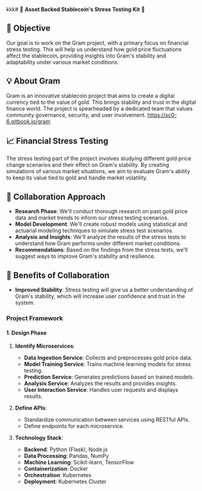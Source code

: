 kkk# 🚀 **Asset Backed Stablecoin's Stress Testing Kit** 🚀

## 🎯 **Objective**

Our goal is to work on the Gram project, with a primary focus on financial stress testing. This will help us understand how gold price fluctuations affect the stablecoin, providing insights into Gram's stability and adaptability under various market conditions.

## 💡 **About Gram**

Gram is an innovative stablecoin project that aims to create a digital currency tied to the value of gold. This brings stability and trust in the digital finance world. The project is spearheaded by a dedicated team that values community governance, security, and user involvement.
https://sc0-6.gitbook.io/gram

## 📈 **Financial Stress Testing**

The stress testing part of the project involves studying different gold price change scenarios and their effect on Gram's stability. By creating simulations of various market situations, we aim to evaluate Gram's ability to keep its value tied to gold and handle market volatility.

## 🤝 **Collaboration Approach**

- **Research Phase**: We'll conduct thorough research on past gold price data and market trends to inform our stress testing scenarios.
- **Model Development**: We'll create robust models using statistical and actuarial modeling techniques to simulate stress test scenarios.
- **Analysis and Insights**: We'll analyze the results of the stress tests to understand how Gram performs under different market conditions.
- **Recommendations**: Based on the findings from the stress tests, we'll suggest ways to improve Gram's stability and resilience.

## 🎁 **Benefits of Collaboration**

- **Improved Stability**: Stress testing will give us a better understanding of Gram's stability, which will increase user confidence and trust in the system.

### Project Framework

#### 1. **Design Phase**

1. **Identify Microservices**:
   - **Data Ingestion Service**: Collects and preprocesses gold price data.
   - **Model Training Service**: Trains machine learning models for stress testing.
   - **Prediction Service**: Generates predictions based on trained models.
   - **Analysis Service**: Analyzes the results and provides insights.
   - **User Interaction Service**: Handles user requests and displays results.

2. **Define APIs**:
   - Standardize communication between services using RESTful APIs.
   - Define endpoints for each microservice.

3. **Technology Stack**:
   - **Backend**: Python (Flask), Node.js
   - **Data Processing**: Pandas, NumPy
   - **Machine Learning**: Scikit-learn, TensorFlow
   - **Containerization**: Docker
   - **Orchestration**: Kubernetes
   - **Deployment**: Kubernetes Cluster



